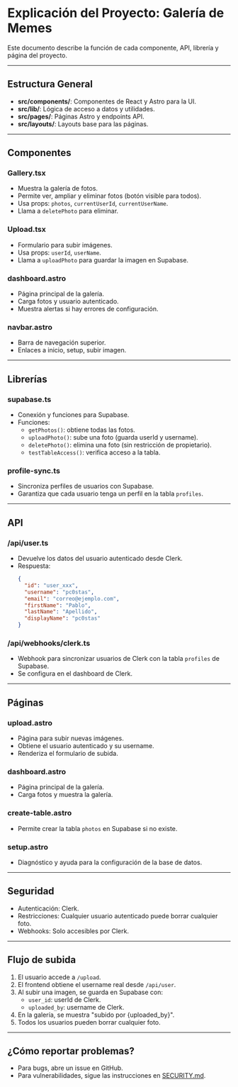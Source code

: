 # Explicación del Proyecto: Galería de Memes

Este documento describe la función de cada componente, API, librería y página del proyecto.

---

## Estructura General

- **src/components/**: Componentes de React y Astro para la UI.
- **src/lib/**: Lógica de acceso a datos y utilidades.
- **src/pages/**: Páginas Astro y endpoints API.
- **src/layouts/**: Layouts base para las páginas.

---

## Componentes

### Gallery.tsx
- Muestra la galería de fotos.
- Permite ver, ampliar y eliminar fotos (botón visible para todos).
- Usa props: `photos`, `currentUserId`, `currentUserName`.
- Llama a `deletePhoto` para eliminar.

### Upload.tsx
- Formulario para subir imágenes.
- Usa props: `userId`, `userName`.
- Llama a `uploadPhoto` para guardar la imagen en Supabase.

### dashboard.astro
- Página principal de la galería.
- Carga fotos y usuario autenticado.
- Muestra alertas si hay errores de configuración.

### navbar.astro
- Barra de navegación superior.
- Enlaces a inicio, setup, subir imagen.

---

## Librerías

### supabase.ts
- Conexión y funciones para Supabase.
- Funciones:
  - `getPhotos()`: obtiene todas las fotos.
  - `uploadPhoto()`: sube una foto (guarda userId y username).
  - `deletePhoto()`: elimina una foto (sin restricción de propietario).
  - `testTableAccess()`: verifica acceso a la tabla.

### profile-sync.ts
- Sincroniza perfiles de usuarios con Supabase.
- Garantiza que cada usuario tenga un perfil en la tabla `profiles`.

---

## API

### /api/user.ts
- Devuelve los datos del usuario autenticado desde Clerk.
- Respuesta:
  ```json
  {
    "id": "user_xxx",
    "username": "pc0stas",
    "email": "correo@ejemplo.com",
    "firstName": "Pablo",
    "lastName": "Apellido",
    "displayName": "pc0stas"
  }
  ```

### /api/webhooks/clerk.ts
- Webhook para sincronizar usuarios de Clerk con la tabla `profiles` de Supabase.
- Se configura en el dashboard de Clerk.

---

## Páginas

### upload.astro
- Página para subir nuevas imágenes.
- Obtiene el usuario autenticado y su username.
- Renderiza el formulario de subida.

### dashboard.astro
- Página principal de la galería.
- Carga fotos y muestra la galería.

### create-table.astro
- Permite crear la tabla `photos` en Supabase si no existe.

### setup.astro
- Diagnóstico y ayuda para la configuración de la base de datos.

---

## Seguridad

- Autenticación: Clerk.
- Restricciones: Cualquier usuario autenticado puede borrar cualquier foto.
- Webhooks: Solo accesibles por Clerk.

---

## Flujo de subida

1. El usuario accede a `/upload`.
2. El frontend obtiene el username real desde `/api/user`.
3. Al subir una imagen, se guarda en Supabase con:
   - `user_id`: userId de Clerk.
   - `uploaded_by`: username de Clerk.
4. En la galería, se muestra "subido por {uploaded_by}".
5. Todos los usuarios pueden borrar cualquier foto.

---

## ¿Cómo reportar problemas?

- Para bugs, abre un issue en GitHub.
- Para vulnerabilidades, sigue las instrucciones en [SECURITY.md](SECURITY.md).

